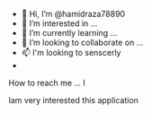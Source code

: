 - 👋 Hi, I’m @hamidraza78890
- 👀 I’m interested in ...
- 🌱 I’m currently learning ...
- 💞️ I’m looking to collaborate on ...
- 📫 I'm looking to senscerly
- 
How to reach me ...
I 
<!---I am very interested
hamidraza78890/hamidraza78890 is a ✨ special ✨ repository because its `README.md` (this file) appears on your GitHub profile.
You can click the Preview link to take a look at your changes.
--->
Iam very interested this application
